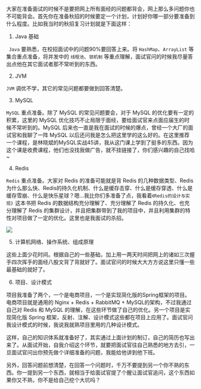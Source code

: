 大家在准备面试的时候不是要把网上所有面经的问题都背会，网上那么多问题你也不可能背会。首先你在准备秋招的时候要定一个计划，计划好你哪一部分要准备到什么程度。比如我当时的秋招复习计划就是下面这样：

1. Java 基础

` Java` 要熟悉，在校招面试中的问题90%要回答上来。将 `HashMap`、`ArrayList` 等集合重点准备，将并发中的 `线程池`、`锁机制` 等重点理解，面试官问的时候我尽量答出点他在其它面试者那不常听到的东西。

2. JVM

`JVM` 调优不学，其它的常见问题都要做到回答清楚。

3. MySQL

`MySQL` 重点准备。除了 MySQL 的常见问题要会，对于 MySQL 的优化要有一定的积累，这里的 MySQL 优化技巧不止局限于面经，要给面试官来点面应届生的时候不常听到的。MySQL 后来也一直是我在面试的时候的爆点，曾经一个大厂的面试官和我聊了一阵 MySQL 以后还问我是怎么把这里学的这么好的。在这里推荐一个课程，是林晓斌的MySQL实战45讲，我从这门课上学到了挺多的东西。因为这个课是收费课程，他们也没找我做广告，就不挂链接了，你们感兴趣的自己找哈~

4. Redis

`Redis` 重点准备。大家对 Redis 的准备可能就是背 Redis 的几种数据类型、Redis为什么那么快、Redis的持久化机制、什么是缓存击穿、什么是缓存穿透、什么是缓存雪崩、什么是快乐星球？嗯...我比你们多准备了点，我看着`《Redis的设计与实现》`这本书把 Redis 的数据结构充分理解了、充分理解了 Redis 的持久化、也充分理解了 Redis 的集群设计，并且把集群带到了我的项目中，并且利用集群的特性对项目做了一定的优化。这里也是我面试的杀招。

![](https://img-blog.csdnimg.cn/20210603204627820.png)


5. 计算机网络、操作系统、组成原理

这些上面少花时间。根据自己的一些基础，加上用一两天时间把网上的诸如三次握手四次挥手的面经八股文背了背就好了。面试官问的时候大大方方说这里只懂一些最基础的就好了。

6. 项目、设计模式

项目我准备了两个，一个是电商项目，一个是实现简化版的Spring框架的项目。电商项目就是通用的 Nginx + Redis + RabbitMQ + MySQL的架构，不过我通过自己对 Redis 和 MySQL 的理解，在这些环节做了自己的优化。另一个项目是实现简化版 Spring 框架，反射、注解、设计模式这些都在项目上应用了。面试官问我设计模式的时候，我说我就熟项目里用的几种设计模式。

这样，自己的知识体系就准备好了，其实通过上面计划的制订，自己的简历也写出来了。从面试开始，自我介绍这个环节，就要把面试官往自己熟悉的地方去引，一旦面试官问出你预先做个详细准备的问题，我能给他讲到他下班。

另外，回答问题前想清楚，在回答一个问题时，千万不要提到另一个你不熟的东西。你一提到另一个东西，就相当于给面试官提了个醒让面试官追问，这个东西如果你又不熟，你不是给自己挖个大坑吗？